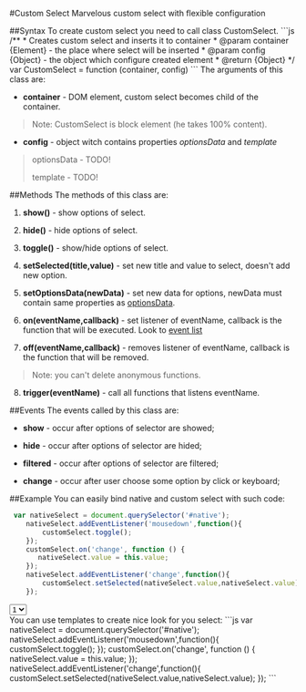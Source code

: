 #Custom Select
Marvelous custom select with flexible configuration
<div id="second"></div>
##Syntax
To create custom select you need to call class CustomSelect.
```js
    /**
     * Creates custom select and inserts it to container
     * @param container {Element} - the place where select will be inserted
     * @param config {Object} - the object which configure created element
     * @return {Object}
     */
    var CustomSelect = function (container, config)
```
The arguments of this class are:

* **container** - DOM element, custom select becomes child of the container. 
> Note: CustomSelect is block element (he takes 100% content).

* **config** - object witch contains properties *optionsData* and *template*
> optionsData - TODO!
>
> template - TODO!

##Methods
The methods of this class are:

1. **show()** - show options of select.

2. **hide()** - hide options of select.

3. **toggle()** - show/hide options of select.

4. **setSelected(title,value)** - set new title and value to select, doesn't add new option.

5. **setOptionsData(newData)** - set new data for options, newData must contain same properties as [optionsData](#syntax).
 
6. **on(eventName,callback)** - set listener of eventName, callback is the function that will be executed. Look to [event list](#events)

7. **off(eventName,callback)** - removes listener of eventName, callback is the function that will be removed.
>Note: you can't delete anonymous functions.

8. **trigger(eventName)** - call all functions that listens eventName.

##Events
The events called by this class are:

* **show** - occur after options of selector are showed;

* **hide** - occur after options of selector are hided;

* **filtered** - occur after options of selector are filtered;

* **change** - occur after user choose some option by click or keyboard;

##Example
You can easily bind native and custom select with such code:
```js
 var nativeSelect = document.querySelector('#native');
    nativeSelect.addEventListener('mousedown',function(){
        customSelect.toggle();
    });
    customSelect.on('change', function () {
       nativeSelect.value = this.value;
    });
    nativeSelect.addEventListener('change',function(){
        customSelect.setSelected(nativeSelect.value,nativeSelect.value);
    });
```
<div id="first"></div>
<label><select id="native">
<option>1</option>
<option>2</option>
<option>3</option>
<option>4</option>
<option>5</option>
</select></label>
<div id="second"></div>
You can use templates to create nice look for you select:
```js
var nativeSelect = document.querySelector('#native');
 nativeSelect.addEventListener('mousedown',function(){
     customSelect.toggle();
 });
 customSelect.on('change', function () {
    nativeSelect.value = this.value;
 });
 nativeSelect.addEventListener('change',function(){
     customSelect.setSelected(nativeSelect.value,nativeSelect.value);
 });
```
<link rel="stylesheet" href="../css/custom_select.css" type="text/css">
<link rel="stylesheet" href="../css/template.css" type="text/css">
<link rel="stylesheet" href="../css/nice_aqua_select.css" type="text/css">
<script src="../../library/helper.js"></script>
<script src="../../library/event_machine.js"></script>
<script src="../js/custom_select.js"></script>
<script src="../js/main.js"></script>
